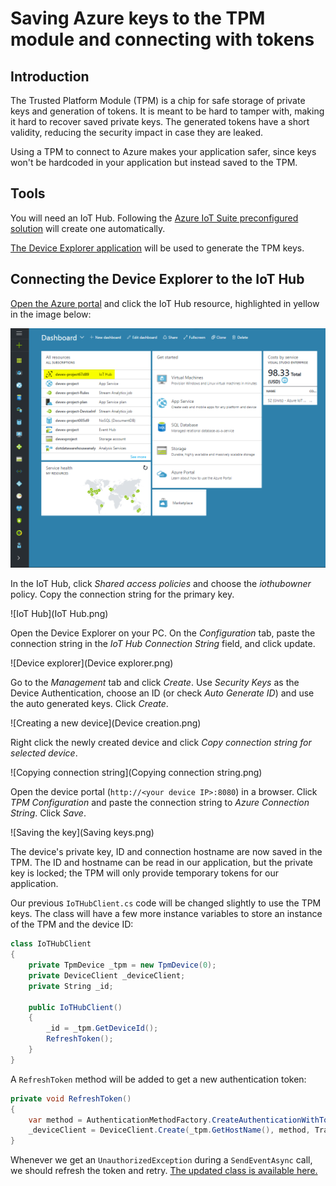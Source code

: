 ---
---
# Saving Azure keys to the TPM module and connecting with tokens

## Introduction

The Trusted Platform Module (TPM) is a chip for safe storage of private keys and generation of tokens. It is meant to be hard to tamper with, making it hard to recover saved private keys. The generated tokens have a short validity, reducing the security impact in case they are leaked.

Using a TPM to connect to Azure makes your application safer, since keys won't be hardcoded in your application but instead saved to the TPM.

## Tools

You will need an IoT Hub. Following the [Azure IoT Suite preconfigured solution](https://docs.microsoft.com/en-us/azure/iot-suite/iot-suite-getstarted-preconfigured-solutions) will create one automatically.

[The Device Explorer application](https://github.com/Azure/azure-iot-sdks/releases) will be used to generate the TPM keys.

## Connecting the Device Explorer to the IoT Hub

[Open the Azure portal](https://ms.portal.azure.com/) and click the IoT Hub resource, highlighted in yellow in the image below:

![Dashboard](Dashboard.png)

In the IoT Hub, click *Shared access policies* and choose the *iothubowner* policy. Copy the connection string for the primary key.

![IoT Hub](IoT Hub.png)

Open the Device Explorer on your PC. On the *Configuration* tab, paste the connection string in the *IoT Hub Connection String* field, and click update.

![Device explorer](Device explorer.png)

Go to the *Management* tab and click *Create*. Use *Security Keys* as the Device Authentication, choose an ID (or check *Auto Generate ID*) and use the auto generated keys. Click *Create*.

![Creating a new device](Device creation.png)

Right click the newly created device and click *Copy connection string for selected device*.

![Copying connection string](Copying connection string.png)

Open the device portal (`http://<your device IP>:8080`) in a browser. Click *TPM Configuration* and paste the connection string to *Azure Connection String*. Click *Save*.

![Saving the key](Saving keys.png)

The device's private key, ID and connection hostname are now saved in the TPM. The ID and hostname can be read in our application, but the private key is locked; the TPM will only provide temporary tokens for our application.

Our previous `IoTHubClient.cs` code will be changed slightly to use the TPM keys. The class will have a few more instance variables to store an instance of the TPM and the device ID:

```cs
class IoTHubClient
{
    private TpmDevice _tpm = new TpmDevice(0);
    private DeviceClient _deviceClient;
    private String _id;

    public IoTHubClient()
    {
        _id = _tpm.GetDeviceId();
        RefreshToken();
    }
}
```

A `RefreshToken` method will be added to get a new authentication token:

```cs
private void RefreshToken()
{
    var method = AuthenticationMethodFactory.CreateAuthenticationWithToken(_id, _tpm.GetSASToken());
    _deviceClient = DeviceClient.Create(_tpm.GetHostName(), method, TransportType.Amqp);
}
```

Whenever we get an `UnauthorizedException` during a `SendEventAsync` call, we should refresh the token and retry. <a href="https://github.com/ms-iot/devex_project/blob/master/CS/BackgroundWeatherStation/IoTHubClient.cs" target="_blank">The updated class is available here.</a>
